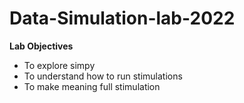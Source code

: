 # Data-Simulation-lab-2022
**Lab Objectives**
   * To explore simpy
   * To understand how to run stimulations 
   * To make meaning full stimulation  
